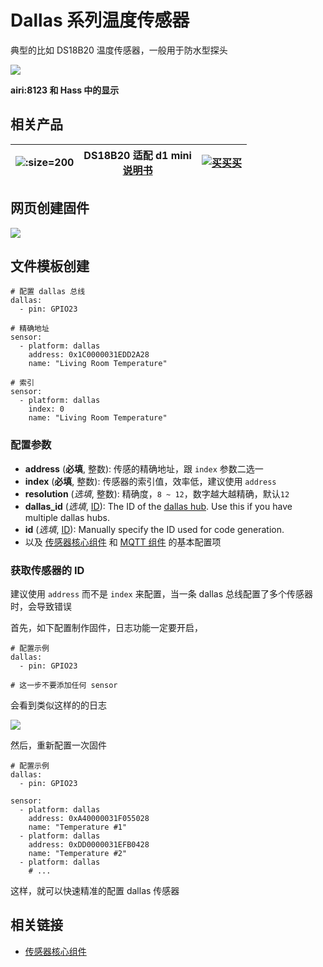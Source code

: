 # Dallas 系列温度传感器

典型的比如 DS18B20 温度传感器，一般用于防水型探头

![](https://ws1.sinaimg.cn/large/007fN5Xegy1fxfh9lvzfgj30mw03kaa0.jpg)

**airi:8123 和 Hass 中的显示**


## 相关产品

| ![](https://ws1.sinaimg.cn/large/007fN5Xegy1fxfjorduhnj30k60k6qdh.jpg ':size=200')| DS18B20 适配 d1 mini <br> [说明书](https://datasheets.maximintegrated.com/en/ds/DS18B20.pdf) |  [![买买买](http://cdn.airijia.com/b6eca8da724952cc0251.gif ':size=150')](https://item.taobao.com/item.htm?id=45528063969) |
|:-:|:-:|:-:|




## 网页创建固件


![](https://ws1.sinaimg.cn/large/007fN5Xegy1fxfhdqizhuj30pk0ftmxo.jpg)




## 文件模板创建



```
# 配置 dallas 总线
dallas:
  - pin: GPIO23

# 精确地址
sensor:
  - platform: dallas
    address: 0x1C0000031EDD2A28
    name: "Living Room Temperature"

# 索引
sensor:
  - platform: dallas
    index: 0
    name: "Living Room Temperature"
```

### 配置参数

- **address** (**必填**, 整数): 传感的精确地址，跟 `index` 参数二选一
- **index** (**必填**, 整数): 传感器的索引值，效率低，建议使用 `address`
- **resolution** (*选填*, 整数): 精确度，`8 ~ 12`，数字越大越精确，默认`12`
- **dallas_id** (*选填*, [ID](mqtt/guides/configuration-types#id)): The ID of the [dallas hub](https://esphomelib.com/esphomeyaml/components/dallas.html). Use this if you have multiple dallas hubs.
- **id** (*选填*, [ID](mqtt/guides/configuration-types#id)): Manually specify the ID used for code generation.
- 以及 [传感器核心组件](mqtt/components/sensor/#基本配置) 和 [MQTT 组件](mqtt/components/mqtt#MQTT-组件基本配置项) 的基本配置项



### 获取传感器的 ID

建议使用 `address` 而不是 `index` 来配置，当一条 dallas 总线配置了多个传感器时，会导致错误


首先，如下配置制作固件，日志功能一定要开启，

```
# 配置示例
dallas:
  - pin: GPIO23

# 这一步不要添加任何 sensor
```

会看到类似这样的的日志

![](https://ws1.sinaimg.cn/large/007fN5Xegy1fxfiudiv1wj30uk0fa797.jpg)


然后，重新配置一次固件 


```
# 配置示例
dallas:
  - pin: GPIO23

sensor:
  - platform: dallas
    address: 0xA40000031F055028
    name: "Temperature #1"
  - platform: dallas
    address: 0xDD0000031EFB0428
    name: "Temperature #2"
  - platform: dallas
    # ...
```

这样，就可以快速精准的配置 dallas 传感器


## 相关链接

-  [传感器核心组件](mqtt/components/sensor/)